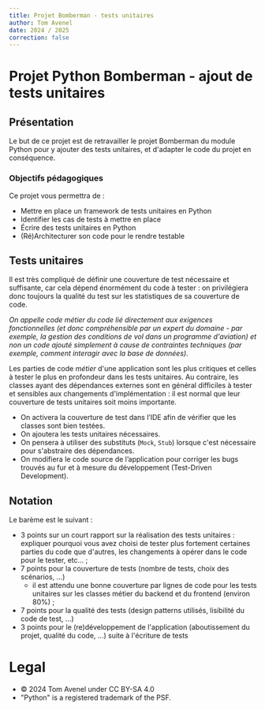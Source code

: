 ```yaml
---
title: Projet Bomberman - tests unitaires
author: Tom Avenel
date: 2024 / 2025
correction: false
---
```


# Projet Python Bomberman - ajout de tests unitaires

## Présentation

Le but de ce projet est de retravailler le projet Bomberman du module Python pour y ajouter des tests unitaires, et d'adapter le code du projet en conséquence.

### Objectifs pédagogiques

Ce projet vous permettra de :

- Mettre en place un framework de tests unitaires en Python
- Identifier les cas de tests à mettre en place
- Écrire des tests unitaires en Python
- (Ré)Architecturer son code pour le rendre testable

## Tests unitaires

Il est très compliqué de définir une couverture de test nécessaire et suffisante, car cela dépend énormément du code à tester : on privilégiera donc toujours la qualité du test sur les statistiques de sa couverture de code.

_On appelle code métier du code lié directement aux exigences fonctionnelles (et donc compréhensible par un expert du domaine - par exemple, la gestion des conditions de vol dans un programme d'aviation) et non un code ajouté simplement à cause de contraintes techniques (par exemple, comment interagir avec la base de données)._

Les parties de code _métier_ d'une application sont les plus critiques et celles à tester le plus en profondeur dans les tests unitaires. Au contraire, les classes ayant des dépendances externes sont en général difficiles à tester et sensibles aux changements d'implémentation : il est normal que leur couverture de tests unitaires soit moins importante.

- On activera la couverture de test dans l’IDE afin de vérifier que les classes sont bien testées.
- On ajoutera les tests unitaires nécessaires.
- On pensera à utiliser des substituts (`Mock`, `Stub`) lorsque c'est nécessaire pour s'abstraire des dépendances.
- On modifiera le code source de l’application pour corriger les bugs trouvés au fur et à mesure du développement (Test-Driven Development).

## Notation

Le barème est le suivant :

- 3 points sur un court rapport sur la réalisation des tests unitaires : expliquer pourquoi vous avez choisi de tester plus fortement certaines parties du code que d'autres, les changements à opérer dans le code pour le tester, etc… ;
- 7 points pour la couverture de tests (nombre de tests, choix des scénarios, ...)
  + il est attendu une bonne couverture par lignes de code pour les tests unitaires sur les classes métier du backend et du frontend (environ 80%) ;
- 7 points pour la qualité des tests (design patterns utilisés, lisibilité du code de test, ...)
- 3 points pour le (re)développement de l'application (aboutissement du projet, qualité du code, ...) suite à l'écriture de tests

# Legal

- © 2024 Tom Avenel under CC  BY-SA 4.0
- "Python" is a registered trademark of the PSF.

